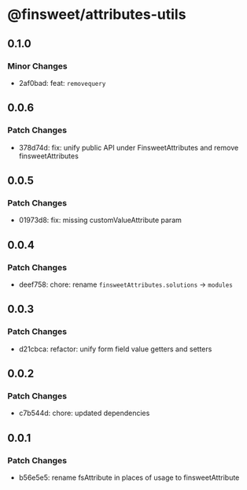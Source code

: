 # @finsweet/attributes-utils

## 0.1.0

### Minor Changes

- 2af0bad: feat: `removequery`

## 0.0.6

### Patch Changes

- 378d74d: fix: unify public API under FinsweetAttributes and remove finsweetAttributes

## 0.0.5

### Patch Changes

- 01973d8: fix: missing customValueAttribute param

## 0.0.4

### Patch Changes

- deef758: chore: rename `finsweetAttributes.solutions` -> `modules`

## 0.0.3

### Patch Changes

- d21cbca: refactor: unify form field value getters and setters

## 0.0.2

### Patch Changes

- c7b544d: chore: updated dependencies

## 0.0.1

### Patch Changes

- b56e5e5: rename fsAttribute in places of usage to finsweetAttribute

